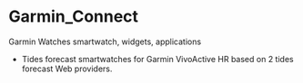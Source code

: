 # Garmin_Connect
Garmin Watches smartwatch, widgets, applications
- Tides forecast smartwatches for Garmin VivoActive HR based on 2 tides forecast Web providers.
